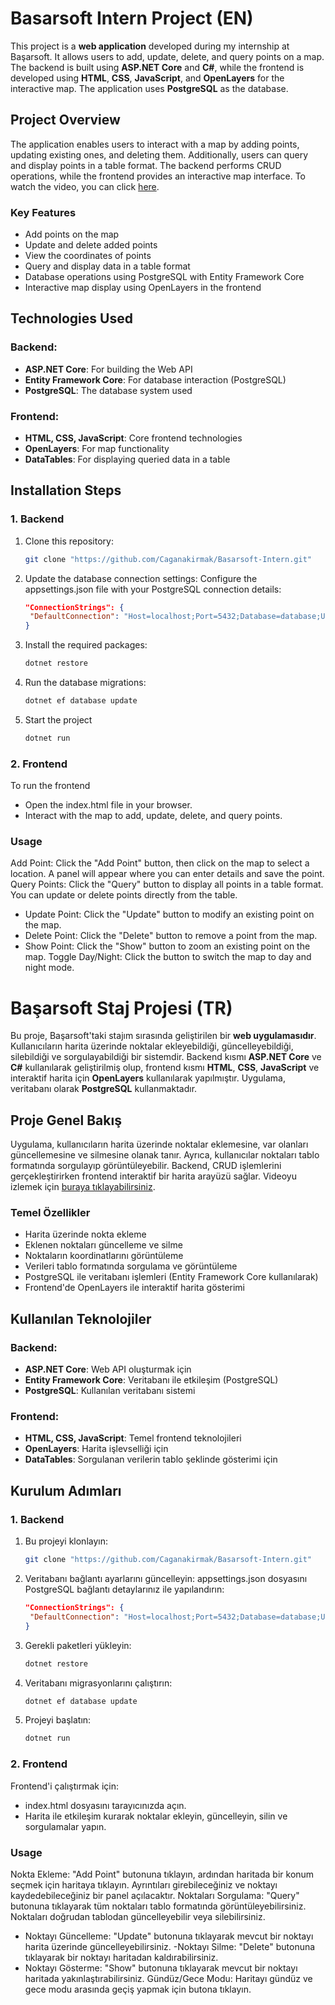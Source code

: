 # Basarsoft Intern Project (EN)

This project is a **web application** developed during my internship at Başarsoft. It allows users to add, update, delete, and query points on a map. The backend is built using **ASP.NET Core** and **C#**, while the frontend is developed using **HTML**, **CSS**, **JavaScript**, and **OpenLayers** for the interactive map. The application uses **PostgreSQL** as the database.

## Project Overview

The application enables users to interact with a map by adding points, updating existing ones, and deleting them. Additionally, users can query and display points in a table format. The backend performs CRUD operations, while the frontend provides an interactive map interface.
To watch the video, you can click [here](https://github.com/Caganakirmak/Basarsoft-Intern/blob/main/Instruction%20Video.mp4).

### Key Features
- Add points on the map
- Update and delete added points
- View the coordinates of points
- Query and display data in a table format
- Database operations using PostgreSQL with Entity Framework Core
- Interactive map display using OpenLayers in the frontend

## Technologies Used

### Backend:
- **ASP.NET Core**: For building the Web API
- **Entity Framework Core**: For database interaction (PostgreSQL)
- **PostgreSQL**: The database system used

### Frontend:
- **HTML, CSS, JavaScript**: Core frontend technologies
- **OpenLayers**: For map functionality
- **DataTables**: For displaying queried data in a table

## Installation Steps

### 1. Backend
1. Clone this repository:
   ```bash
   git clone "https://github.com/Caganakirmak/Basarsoft-Intern.git"
2. Update the database connection settings:
   Configure the appsettings.json file with your PostgreSQL connection details:
   ```json
   "ConnectionStrings": {
    "DefaultConnection": "Host=localhost;Port=5432;Database=database;Username=postgres;Password=12345678"
   }
3. Install the required packages:
   ```bash
   dotnet restore
4. Run the database migrations:
   ```bash
   dotnet ef database update
5. Start the project
   ```bash
   dotnet run

### 2. Frontend
To run the frontend
   - Open the index.html file in your browser.
   - Interact with the map to add, update, delete, and query points.

### Usage
Add Point: Click the "Add Point" button, then click on the map to select a location. A panel will appear where you can enter details and save the point.
Query Points: Click the "Query" button to display all points in a table format. You can update or delete points directly from the table.
   - Update Point: Click the "Update" button to modify an existing point on the map.
   - Delete Point: Click the "Delete" button to remove a point from the map.
   - Show Point: Click the "Show" button to zoom an existing point on the map.
Toggle Day/Night: Click the button to switch the map to day and night mode.


# Başarsoft Staj Projesi (TR)

Bu proje, Başarsoft'taki stajım sırasında geliştirilen bir **web uygulamasıdır**. Kullanıcıların harita üzerinde noktalar ekleyebildiği, güncelleyebildiği, silebildiği ve sorgulayabildiği bir sistemdir. Backend kısmı **ASP.NET Core** ve **C#** kullanılarak geliştirilmiş olup, frontend kısmı **HTML**, **CSS**, **JavaScript** ve interaktif harita için **OpenLayers** kullanılarak yapılmıştır. Uygulama, veritabanı olarak **PostgreSQL** kullanmaktadır.

## Proje Genel Bakış

Uygulama, kullanıcıların harita üzerinde noktalar eklemesine, var olanları güncellemesine ve silmesine olanak tanır. Ayrıca, kullanıcılar noktaları tablo formatında sorgulayıp görüntüleyebilir. Backend, CRUD işlemlerini gerçekleştirirken frontend interaktif bir harita arayüzü sağlar.
Videoyu izlemek için [buraya tıklayabilirsiniz](https://github.com/Caganakirmak/Basarsoft-Intern/blob/main/Instruction%20Video.mp4).

### Temel Özellikler
- Harita üzerinde nokta ekleme
- Eklenen noktaları güncelleme ve silme
- Noktaların koordinatlarını görüntüleme
- Verileri tablo formatında sorgulama ve görüntüleme
- PostgreSQL ile veritabanı işlemleri (Entity Framework Core kullanılarak)
- Frontend'de OpenLayers ile interaktif harita gösterimi

## Kullanılan Teknolojiler

### Backend:
- **ASP.NET Core**: Web API oluşturmak için
- **Entity Framework Core**: Veritabanı ile etkileşim (PostgreSQL)
- **PostgreSQL**: Kullanılan veritabanı sistemi

### Frontend:
- **HTML, CSS, JavaScript**: Temel frontend teknolojileri
- **OpenLayers**: Harita işlevselliği için
- **DataTables**: Sorgulanan verilerin tablo şeklinde gösterimi için

## Kurulum Adımları

### 1. Backend
1. Bu projeyi klonlayın:
   ```bash
   git clone "https://github.com/Caganakirmak/Basarsoft-Intern.git"
2. Veritabanı bağlantı ayarlarını güncelleyin:
   appsettings.json dosyasını PostgreSQL bağlantı detaylarınız ile yapılandırın:
   ```json
   "ConnectionStrings": {
    "DefaultConnection": "Host=localhost;Port=5432;Database=database;Username=postgres;Password=12345678"
   }
3. Gerekli paketleri yükleyin:
   ```bash
   dotnet restore
4. Veritabanı migrasyonlarını çalıştırın:
   ```bash
   dotnet ef database update
5. Projeyi başlatın:
   ```bash
   dotnet run

### 2. Frontend
Frontend'i çalıştırmak için:
   - index.html dosyasını tarayıcınızda açın.
   - Harita ile etkileşim kurarak noktalar ekleyin, güncelleyin, silin ve sorgulamalar yapın.

### Usage
Nokta Ekleme: "Add Point" butonuna tıklayın, ardından haritada bir konum seçmek için haritaya tıklayın. Ayrıntıları girebileceğiniz ve noktayı kaydedebileceğiniz bir panel açılacaktır.
Noktaları Sorgulama: "Query" butonuna tıklayarak tüm noktaları tablo formatında görüntüleyebilirsiniz. Noktaları doğrudan tablodan güncelleyebilir veya silebilirsiniz.
   - Noktayı Güncelleme: "Update" butonuna tıklayarak mevcut bir noktayı harita üzerinde güncelleyebilirsiniz.
   -Noktayı Silme: "Delete" butonuna tıklayarak bir noktayı haritadan kaldırabilirsiniz.
   - Noktayı Gösterme: "Show" butonuna tıklayarak mevcut bir noktayı haritada yakınlaştırabilirsiniz.
Gündüz/Gece Modu: Haritayı gündüz ve gece modu arasında geçiş yapmak için butona tıklayın.
